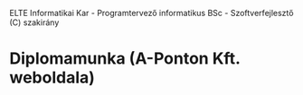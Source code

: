 ELTE Informatikai Kar - Programtervező informatikus BSc - Szoftverfejlesztő (C) szakirány
# Diplomamunka (A-Ponton Kft. weboldala)
